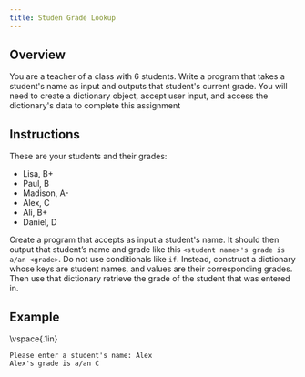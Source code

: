 ```yaml
---
title: Studen Grade Lookup
---
```


## Overview

You are a teacher of a class with 6 students. Write a program that takes a
student's name as input and outputs that student's current grade. You will need
to create a dictionary object, accept user input, and access the dictionary's
data to complete this assignment

## Instructions

These are your students and their grades:

- Lisa, B+
- Paul, B
- Madison, A-
- Alex, C
- Ali, B+
- Daniel, D

Create a program that accepts as input a student's name. It should then output
that student’s name and grade like this `<student name>'s grade is a/an
<grade>`. Do not use conditionals like `if`. Instead, construct a dictionary
whose keys are student names, and values are their corresponding grades. Then
use that dictionary retrieve the grade of the student that was entered in.

## Example

\vspace{.1in}

```
Please enter a student's name: Alex
Alex's grade is a/an C
```
